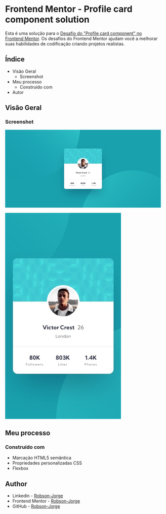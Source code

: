 # Frontend Mentor - Profile card component solution

Esta é uma solução para o [Desafio do "Profile card component" no Frontend Mentor](https://www.frontendmentor.io/challenges/profile-card-component-cfArpWshJ). Os desafios do Frontend Mentor ajudam você a melhorar suas habilidades de codificação criando projetos realistas.

## Índice

- Visão Geral
  - Screenshot
- Meu processo
  - Construído com
- Autor


## Visão Geral

### Screenshot

![Desktop](./design/desktop-design.jpg)

![Mobile](./design/mobile-design.jpg)



## Meu processo

### Construído com

- Marcação HTML5 semântica
- Propriedades personalizadas CSS
- Flexbox

## Author

- Linkedin - [Robson-Jorge](https://www.linkedin.com/in/robson-jorge-62a12a26a/)
- Frontend Mentor - [Robson-Jorge](https://www.frontendmentor.io/profile/Robson-Jorge)
- GitHub - [Robson-Jorge](https://github.com/Robson-Jorge)
